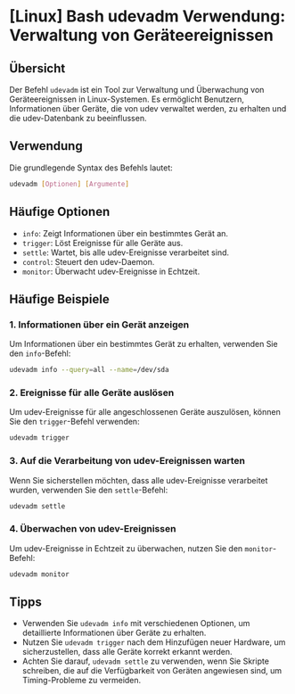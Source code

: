 # [Linux] Bash udevadm Verwendung: Verwaltung von Geräteereignissen

## Übersicht
Der Befehl `udevadm` ist ein Tool zur Verwaltung und Überwachung von Geräteereignissen in Linux-Systemen. Es ermöglicht Benutzern, Informationen über Geräte, die von udev verwaltet werden, zu erhalten und die udev-Datenbank zu beeinflussen.

## Verwendung
Die grundlegende Syntax des Befehls lautet:

```bash
udevadm [Optionen] [Argumente]
```

## Häufige Optionen
- `info`: Zeigt Informationen über ein bestimmtes Gerät an.
- `trigger`: Löst Ereignisse für alle Geräte aus.
- `settle`: Wartet, bis alle udev-Ereignisse verarbeitet sind.
- `control`: Steuert den udev-Daemon.
- `monitor`: Überwacht udev-Ereignisse in Echtzeit.

## Häufige Beispiele

### 1. Informationen über ein Gerät anzeigen
Um Informationen über ein bestimmtes Gerät zu erhalten, verwenden Sie den `info`-Befehl:

```bash
udevadm info --query=all --name=/dev/sda
```

### 2. Ereignisse für alle Geräte auslösen
Um udev-Ereignisse für alle angeschlossenen Geräte auszulösen, können Sie den `trigger`-Befehl verwenden:

```bash
udevadm trigger
```

### 3. Auf die Verarbeitung von udev-Ereignissen warten
Wenn Sie sicherstellen möchten, dass alle udev-Ereignisse verarbeitet wurden, verwenden Sie den `settle`-Befehl:

```bash
udevadm settle
```

### 4. Überwachen von udev-Ereignissen
Um udev-Ereignisse in Echtzeit zu überwachen, nutzen Sie den `monitor`-Befehl:

```bash
udevadm monitor
```

## Tipps
- Verwenden Sie `udevadm info` mit verschiedenen Optionen, um detaillierte Informationen über Geräte zu erhalten.
- Nutzen Sie `udevadm trigger` nach dem Hinzufügen neuer Hardware, um sicherzustellen, dass alle Geräte korrekt erkannt werden.
- Achten Sie darauf, `udevadm settle` zu verwenden, wenn Sie Skripte schreiben, die auf die Verfügbarkeit von Geräten angewiesen sind, um Timing-Probleme zu vermeiden.